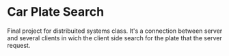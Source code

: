 # Car Plate Search
Final project for distribuited systems class. It's a connection between server and several clients in wich the client side search for the plate that the server request.
